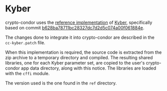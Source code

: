 # Kyber

crypto-condor uses the [reference
implementation](https://github.com/pq-crystals/kyber) of
[Kyber](https://pq-crystals.org/kyber/index.shtml), specifically based on commit
[b628ba78711bc28327dc7d2d5c074a00f061884e](https://github.com/pq-crystals/kyber/commit/b628ba78711bc28327dc7d2d5c074a00f061884e).

The changes done to integrate it into crypto-condor are described in the
`cc-kyber.patch` file.

When this implementation is required, the source code is extracted from the zip
archive to a temporary directory and compiled. The resulting shared libraries,
one for each Kyber parameter set, are copied to the user's crypto-condor app
data directory, along with this notice. The libraries are loaded with the `cffi`
module.

The version used is the one found in the `ref` directory.
